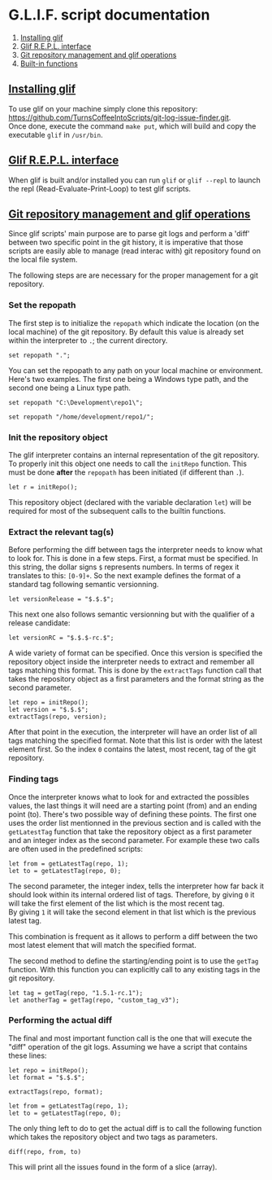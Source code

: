 # G.L.I.F. script documentation

1. [Installing glif](#install)
2. [Glif R.E.P.L. interface](#repl)
3. [Git repository management and glif operations](#grm)
4. [Built-in functions](#bif)

## <a href="install" name="install">Installing glif</a>
To use glif on your machine simply clone this repository: https://github.com/TurnsCoffeeIntoScripts/git-log-issue-finder.git.  
Once done, execute the command `make put`, which will build and copy the executable `glif` in `/usr/bin`.

## <a href="repl" name="repl">Glif R.E.P.L. interface</a>
When glif is built and/or installed you can run `glif` or `glif --repl` to launch the repl
(Read-Evaluate-Print-Loop) to test glif scripts.

## <a href="grm" name="grm">Git repository management and glif operations</a>
Since glif scripts' main purpose are to parse git logs and perform a 'diff' between two specific
point in the git history, it is imperative that those scripts are easily able to manage (read interac with)
git repository found on the local file system.  

The following steps are are necessary for the proper management for a git repository.

### Set the repopath
The first step is to initialize the `repopath` which indicate the location (on the local machine)
of the git repository. By default this value is already set within the interpreter to `.`; the
current directory. 

```
set repopath ".";
```

You can set the repopath to any path on your local machine or environment. Here's two examples. The
first one being a Windows type path, and the second one being a Linux type path.
```
set repopath "C:\Development\repo1\";

set repopath "/home/development/repo1/";
```

### Init the repository object
The glif interpreter contains an internal representation of the git repository. To properly
init this object one needs to call the `initRepo` function. This must be done **after** the `repopath`
has been initiated (if different than `.`).
```
let r = initRepo();
```
This repository object (declared with the variable declaration `let`) will be required for most
of the subsequent calls to the builtin functions.

### Extract the relevant tag(s)
Before performing the diff between tags the interpreter needs to know what to look for.
This is done in a few steps. First, a format must be specified. In this string, the dollar signs
`$` represents numbers. In terms of regex it translates to this: `[0-9]+`. So the next example
defines the format of a standard tag following semantic versionning.  

```
let versionRelease = "$.$.$"; 
```

This next one also follows semantic versionning but with the qualifier of a release candidate:
```
let versionRC = "$.$.$-rc.$";
```
A wide variety of format can be specified. Once this version is specified the repository object
inside the interpreter needs to extract and remember all tags matching this format. This is done
by the `extractTags` function call that takes the repository object as a first parameters and 
the format string as the second parameter.
```
let repo = initRepo();
let version = "$.$.$";
extractTags(repo, version);
```
After that point in the execution, the interpreter will have an order list of all tags matching
the specified format. Note that this list is order with the latest element first. So the index `0`
contains the latest, most recent, tag of the git repository. 

### Finding tags
Once the interpreter knows what to look for and extracted the possibles values, the last things it
will need are a starting point (from) and an ending point (to). There's two possible way of defining
these points. The first one uses the order list mentionned in the previous section and is called with
the `getLatestTag` function that take the repository object as a first parameter and an integer index
as the second parameter. For example these two calls are often used in the predefined scripts:
```
let from = getLatestTag(repo, 1);
let to = getLatestTag(repo, 0);
```
The second parameter, the integer index, tells the interpreter how far back it should look
within its internal ordered list of tags. Therefore, by giving `0` it will take the first element of
the list which is the most recent tag.  
By giving `1` it will take the second element in that list which is the previous latest tag.  

This combination is frequent as it allows to perform a diff between the two most latest element
that will match the specified format.

The second method to define the starting/ending point is to use the `getTag` function. With this function
you can explicitly call to any existing tags in the git repository.
```
let tag = getTag(repo, "1.5.1-rc.1");
let anotherTag = getTag(repo, "custom_tag_v3");
```

### Performing the actual diff
The final and most important function call is the one that will execute the "diff" operation of the
git logs. Assuming we have a script that contains these lines:
```
let repo = initRepo();
let format = "$.$.$";

extractTags(repo, format);

let from = getLatestTag(repo, 1);
let to = getLatestTag(repo, 0);
```
The only thing left to do to get the actual diff is to call the following function which takes the 
repository object and two tags as parameters. 
```
diff(repo, from, to)
```
This will print all the issues found in the form of a slice (array). 
